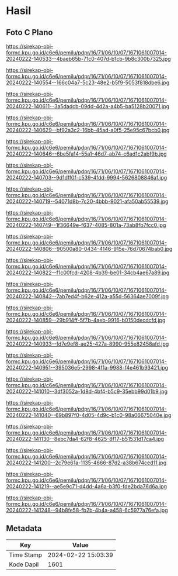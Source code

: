 # Hasil

## Foto C Plano

https://sirekap-obj-formc.kpu.go.id/c6e6/pemilu/pdpr/16/71/06/10/07/1671061007014-20240222-140533--4baeb65b-71c0-407d-b1cb-9b8c300b7325.jpg

https://sirekap-obj-formc.kpu.go.id/c6e6/pemilu/pdpr/16/71/06/10/07/1671061007014-20240222-140554--166c04a7-5c23-48e2-b5f9-5053f818dbe6.jpg

https://sirekap-obj-formc.kpu.go.id/c6e6/pemilu/pdpr/16/71/06/10/07/1671061007014-20240222-140611--3a5dadcb-09dd-4d2a-a4b5-ba5128b20071.jpg

https://sirekap-obj-formc.kpu.go.id/c6e6/pemilu/pdpr/16/71/06/10/07/1671061007014-20240222-140629--bf92a3c2-16bb-45ad-a0f5-25e95c67bcb0.jpg

https://sirekap-obj-formc.kpu.go.id/c6e6/pemilu/pdpr/16/71/06/10/07/1671061007014-20240222-140646--6be5fa14-55a1-46d7-ab74-c6ad1c2abf9b.jpg

https://sirekap-obj-formc.kpu.go.id/c6e6/pemilu/pdpr/16/71/06/10/07/1671061007014-20240222-140703--9d1dff0f-c539-4fdd-9994-5626808846af.jpg

https://sirekap-obj-formc.kpu.go.id/c6e6/pemilu/pdpr/16/71/06/10/07/1671061007014-20240222-140719--54071d8b-7c20-4bbb-9021-afa50ab55539.jpg

https://sirekap-obj-formc.kpu.go.id/c6e6/pemilu/pdpr/16/71/06/10/07/1671061007014-20240222-140749--1f36649e-f637-4085-801a-73ab8fb7fcc0.jpg

https://sirekap-obj-formc.kpu.go.id/c6e6/pemilu/pdpr/16/71/06/10/07/1671061007014-20240222-140806--90500a80-0434-4146-915e-76d70674bab0.jpg

https://sirekap-obj-formc.kpu.go.id/c6e6/pemilu/pdpr/16/71/06/10/07/1671061007014-20240222-140822--f1c00fcd-4208-4b39-be01-34cb4ae67a89.jpg

https://sirekap-obj-formc.kpu.go.id/c6e6/pemilu/pdpr/16/71/06/10/07/1671061007014-20240222-140842--7ab7ed4f-b62e-412a-a55d-56364ae7009f.jpg

https://sirekap-obj-formc.kpu.go.id/c6e6/pemilu/pdpr/16/71/06/10/07/1671061007014-20240222-140859--29b914ff-5f7b-4aeb-9916-b0150decdcfd.jpg

https://sirekap-obj-formc.kpu.go.id/c6e6/pemilu/pdpr/16/71/06/10/07/1671061007014-20240222-140933--fd7e9ef8-ae25-427a-8990-955e82458afd.jpg

https://sirekap-obj-formc.kpu.go.id/c6e6/pemilu/pdpr/16/71/06/10/07/1671061007014-20240222-140951--395036e5-2998-4f1a-9988-f4e461b93421.jpg

https://sirekap-obj-formc.kpu.go.id/c6e6/pemilu/pdpr/16/71/06/10/07/1671061007014-20240222-141010--3df3052a-1d8d-4bf4-b5c9-35ebb99d01b9.jpg

https://sirekap-obj-formc.kpu.go.id/c6e6/pemilu/pdpr/16/71/06/10/07/1671061007014-20240222-141040--69b897f0-4d05-4d9c-b1c0-98a06675040e.jpg

https://sirekap-obj-formc.kpu.go.id/c6e6/pemilu/pdpr/16/71/06/10/07/1671061007014-20240222-141130--8ebc7da4-62f8-4625-8f17-b51531d17ca4.jpg

https://sirekap-obj-formc.kpu.go.id/c6e6/pemilu/pdpr/16/71/06/10/07/1671061007014-20240222-141200--2c79e61a-1135-4666-87d2-a38b674ced11.jpg

https://sirekap-obj-formc.kpu.go.id/c6e6/pemilu/pdpr/16/71/06/10/07/1671061007014-20240222-141219--ae5e9c71-d4dd-4a6a-b3f0-fde2bda76d6a.jpg

https://sirekap-obj-formc.kpu.go.id/c6e6/pemilu/pdpr/16/71/06/10/07/1671061007014-20240222-141248--94b8fe58-fb2b-4b4a-a458-6c5977a76efa.jpg


## Metadata

| Key        | Value               |
| ---------- | ------------------- |
| Time Stamp | 2024-02-22 15:03:39 |
| Kode Dapil | 1601                |



